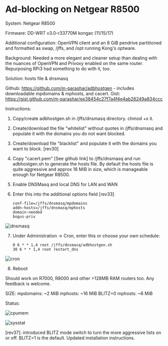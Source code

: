 # Ad-blocking on Netgear R8500 

System: Netgear R8500 

Firmware: DD-WRT v3.0-r33770M kongac (11/15/17) 

Additional configuration: OpenVPN client and an 8 GiB pendrive partitioned and formatted as swap, /jffs, and /opt running Kong's optware. 

Background: Needed a more elegant and cleaner setup than dealing with the nuances of OpenVPN and Privoxy enabled on the same router. Repurposing RPi3 had something to do with it, too. 

Solution: hosts file & dnsmasq 

Github: https://github.com/m-parashar/adbhostgen - includes downloadable mpdomains & mphosts, and cacert. 
Gist: https://gist.github.com/m-parashar/ee38454c27f7a4f4e4ab28249a834ccc 

Instructions: 

1. Copy/create adbhostgen.sh in /jffs/dnsmasq directory. chmod +x it. 

2. Create/download the file "whitelist" without quotes in /jffs/dnsmasq and populate it with the domains you do not want blocked. 

3. Create/download file "blacklist" and populate it with the domains you want to block. [rev30] 

4. Copy "cacert.pem" [See github link] to /jffs/dnsmasq and run adbhostgen.sh to generate the hosts file. By default the hosts file is quite aggressive and approx 16 MiB in size, which is manageable enough for Netgear R8500. 

5. Enable DNSMasq and local DNS for LAN and WAN

6. Enter this into the additional options field [rev33] 

    ```
    conf-file=/jffs/dnsmasq/mpdomains 
    addn-hosts=/jffs/dnsmasq/mphosts 
    domain-needed 
    bogus-priv
    ```

![dnsmasq](https://i.imgur.com/Qn65vV5.png)

7. Under Administration -> Cron, enter this or choose your own schedule: 

    ```
    0 6 * * 1,4 root /jffs/dnsmasq/adbhostgen.sh 
    30 6 * * 1,4 root restart_dns
    ```

![cron](http://i.imgur.com/c98Hd9u.png)

8. Reboot 

Should work on R7000, R8000 and other >128MB RAM routers too. Any feedback is welcome. 

SIZE:
mpdomains: ~2 MiB
mphosts: ~16 MiB
BLITZ=0 mphosts: ~6 MiB

Status: 

![cpumem](https://i.imgur.com/pTacGHS.png)

![sysstat](https://i.imgur.com/yNSKuuj.png)

[rev37]: introduced BLITZ mode switch to turn the more aggressive lists on or off. BLITZ=1 is the default. Updated installation instructions.
